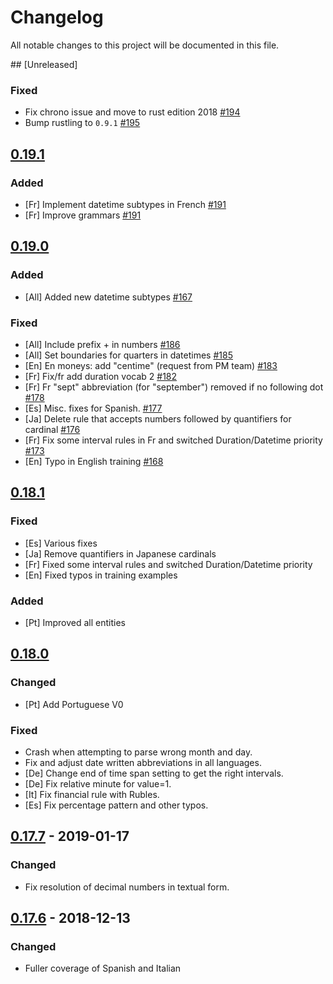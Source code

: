 # Changelog
All notable changes to this project will be documented in this file.

## [Unreleased]
### Fixed
- Fix chrono issue and move to rust edition 2018 [#194](https://github.com/snipsco/rustling-ontology/pull/194)
- Bump rustling to `0.9.1` [#195](https://github.com/snipsco/rustling-ontology/pull/195)

## [0.19.1]
### Added
- [Fr] Implement datetime subtypes in French [#191](https://github.com/snipsco/rustling-ontology/pull/191)
- [Fr] Improve grammars [#191](https://github.com/snipsco/rustling-ontology/pull/191)

## [0.19.0]
### Added
- [All] Added new datetime subtypes [#167](https://github.com/snipsco/rustling-ontology/pull/167)

### Fixed
- [All] Include prefix + in numbers [#186](https://github.com/snipsco/rustling-ontology/pull/186)
- [All] Set boundaries for quarters in datetimes [#185](https://github.com/snipsco/rustling-ontology/pull/185)
- [En] En moneys: add "centime" (request from PM team) [#183](https://github.com/snipsco/rustling-ontology/pull/183)
- [Fr] Fix/fr add duration vocab 2 [#182](https://github.com/snipsco/rustling-ontology/pull/182)
- [Fr] Fr "sept" abbreviation (for "september") removed if no following dot [#178](https://github.com/snipsco/rustling-ontology/pull/178)
- [Es] Misc. fixes for Spanish. [#177](https://github.com/snipsco/rustling-ontology/pull/177)
- [Ja] Delete rule that accepts numbers followed by quantifiers for cardinal [#176](https://github.com/snipsco/rustling-ontology/pull/176)
- [Fr] Fix some interval rules in Fr and switched Duration/Datetime priority [#173](https://github.com/snipsco/rustling-ontology/pull/173)
- [En] Typo in English training [#168](https://github.com/snipsco/rustling-ontology/pull/168)

## [0.18.1]
### Fixed
- [Es] Various fixes
- [Ja] Remove quantifiers in Japanese cardinals
- [Fr] Fixed some interval rules and switched Duration/Datetime priority
- [En] Fixed typos in training examples

### Added
- [Pt] Improved all entities

## [0.18.0]
### Changed
- [Pt] Add Portuguese V0

### Fixed
- Crash when attempting to parse wrong month and day.
- Fix and adjust date written abbreviations in all languages.
- [De] Change end of time span setting to get the right intervals.
- [De] Fix relative minute for value=1.
- [It] Fix financial rule with Rubles.
- [Es] Fix percentage pattern and other typos.

## [0.17.7] - 2019-01-17
### Changed
- Fix resolution of decimal numbers in textual form.

## [0.17.6] - 2018-12-13
### Changed
- Fuller coverage of Spanish and Italian

[0.19.1]: https://github.com/snipsco/rustling-ontology/compare/0.19.0...0.19.1
[0.19.0]: https://github.com/snipsco/rustling-ontology/compare/0.18.1...0.19.0
[0.18.1]: https://github.com/snipsco/rustling-ontology/compare/0.18.0...0.18.1
[0.18.0]: https://github.com/snipsco/rustling-ontology/compare/0.17.7...0.18.0
[0.17.7]: https://github.com/snipsco/rustling-ontology/compare/0.17.6...0.17.7
[0.17.6]: https://github.com/snipsco/rustling-ontology/compare/0.17.5...0.17.6
